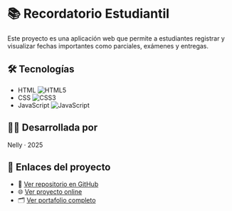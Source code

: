 # 📚 Recordatorio Estudiantil

Este proyecto es una aplicación web que permite a estudiantes registrar y visualizar fechas importantes como parciales, exámenes y entregas.

## 🛠 Tecnologías 
- HTML ![HTML5](https://img.shields.io/badge/HTML5-E34F26?style=for-the-badge&logo=html5&logoColor=white)
- CSS ![CSS3](https://img.shields.io/badge/CSS3-1572B6?style=for-the-badge&logo=css3&logoColor=white)
- JavaScript ![JavaScript](https://img.shields.io/badge/JavaScript-F7DF1E?style=for-the-badge&logo=javascript&logoColor=black)

## 👩‍💻 Desarrollada por
Nelly · 2025

## 🔗 Enlaces del proyecto

- 📂 [Ver repositorio en GitHub](http://github.com/NellyBurgos)
- 🌐 [Ver proyecto online](https://nellyburgos.github.io/recordatorio-estudiantil/)
- 🗂 [Ver portafolio completo](https://portafolio-nelly.netlify.app/)

